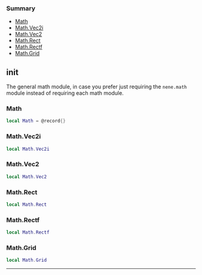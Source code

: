 ### Summary
* [Math](#math)
* [Math.Vec2i](#mathvec2i)
* [Math.Vec2](#mathvec2)
* [Math.Rect](#mathrect)
* [Math.Rectf](#mathrectf)
* [Math.Grid](#mathgrid)

## init

The general math module, in case you prefer just requiring the `nene.math` module
instead of requiring each math module.

### Math

```lua
local Math = @record{}
```



### Math.Vec2i

```lua
local Math.Vec2i
```



### Math.Vec2

```lua
local Math.Vec2
```



### Math.Rect

```lua
local Math.Rect
```



### Math.Rectf

```lua
local Math.Rectf
```



### Math.Grid

```lua
local Math.Grid
```



---
